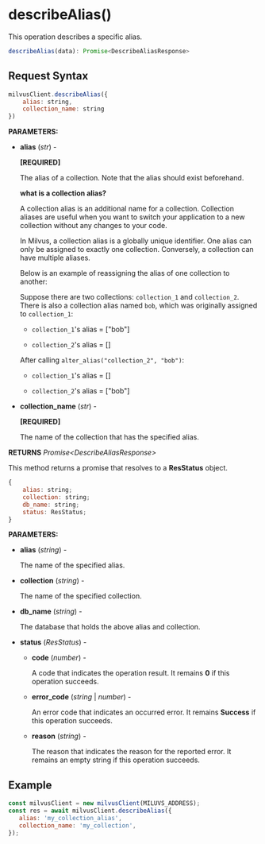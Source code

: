 # describeAlias()

This operation describes a specific alias.

```javascript
describeAlias(data): Promise<DescribeAliasResponse>
```

## Request Syntax

```javascript
milvusClient.describeAlias({
    alias: string,
    collection_name: string
})
```

**PARAMETERS:**

- **alias** (*str*) -

    **[REQUIRED]**

    The alias of a collection. Note that the alias should exist beforehand.

    <div class="admonition note">

    <p><b>what is a collection alias?</b></p>

    <p>A collection alias is an additional name for a collection. Collection aliases are useful when you want to switch your application to a new collection without any changes to your code. </p>
    <p>In Milvus, a collection alias is a globally unique identifier. One alias can only be assigned to exactly one collection. Conversely, a collection can have multiple aliases.</p>
    <p>Below is an example of reassigning the alias of one collection to another:</p>
    <p>Suppose there are two collections: <code>collection_1</code> and <code>collection_2</code>. There is also a collection alias named <code>bob</code>, which was originally assigned to <code>collection_1</code>:</p>
    <ul>
    <li><p><code>collection_1</code>'s alias = ["bob"]</p></li>
    <li><p><code>collection_2</code>'s alias = []</p></li>
    </ul>
    <p>After calling <code>alter_alias("collection_2", "bob")</code>:</p>
    <ul>
    <li><p><code>collection_1</code>'s alias = []</p></li>
    <li><p><code>collection_2</code>'s alias = ["bob"]</p></li>
    </ul>

    </div>

- **collection_name** (*str*) -

    **[REQUIRED]**

    The name of the collection that has the specified alias.

**RETURNS** *Promise\<DescribeAliasResponse>*

This method returns a promise that resolves to a **ResStatus** object.

```javascript
{
    alias: string;
    collection: string;
    db_name: string;
    status: ResStatus;
}
```

**PARAMETERS:**

- **alias** (*string*) -

    The name of the specified alias.

- **collection** (*string*) -

    The name of the specified collection.

- **db_name** (*string*) -

    The database that holds the above alias and collection.

- **status** (*ResStatus*) -  

    - **code** (*number*) -

        A code that indicates the operation result. It remains **0** if this operation succeeds.

    - **error_code** (*string* | *number*) -

        An error code that indicates an occurred error. It remains **Success** if this operation succeeds. 

    - **reason** (*string*) - 

        The reason that indicates the reason for the reported error. It remains an empty string if this operation succeeds.

## Example

```javascript
const milvusClient = new milvusClient(MILUVS_ADDRESS);
const res = await milvusClient.describeAlias({
   alias: 'my_collection_alias',
   collection_name: 'my_collection',
});
```
